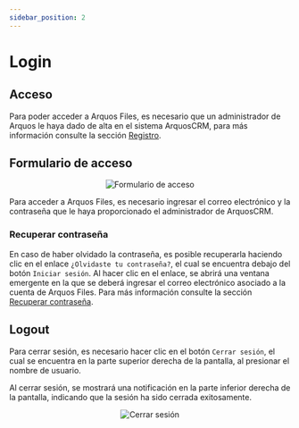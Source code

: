 ```yaml
---
sidebar_position: 2
---
```


# Login

## Acceso

Para poder acceder a Arquos Files, es necesario que un administrador de Arquos le haya dado de alta en el sistema ArquosCRM, para más información consulte la sección [Registro](/docs/autenticacion/registro).

## Formulario de acceso

<div align="center">
  <img src="/img/arquos_files/Auth/login.png" alt="Formulario de acceso" />
</div>

Para acceder a Arquos Files, es necesario ingresar el correo electrónico y la contraseña que le haya proporcionado el administrador de ArquosCRM.

### Recuperar contraseña

En caso de haber olvidado la contraseña, es posible recuperarla haciendo clic en el enlace `¿Olvidaste tu contraseña?`, el cual se encuentra debajo del botón `Iniciar sesión`. Al hacer clic en el enlace, se abrirá una ventana emergente en la que se deberá ingresar el correo electrónico asociado a la cuenta de Arquos Files. Para más información consulte la sección [Recuperar contraseña](/docs/autenticacion/recuperar-contrasena).

## Logout

Para cerrar sesión, es necesario hacer clic en el botón `Cerrar sesión`, el cual se encuentra en la parte superior derecha de la pantalla, al presionar el nombre de usuario.

Al cerrar sesión, se mostrará una notificación en la parte inferior derecha de la pantalla, indicando que la sesión ha sido cerrada exitosamente.

<div align="center">
  <img src="/img/arquos_files/Auth/logout-toast-notification.png" alt="Cerrar sesión" />
</div>
